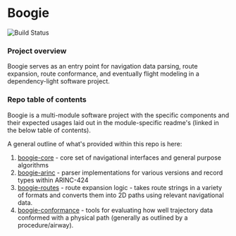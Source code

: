# Boogie
![Build Status](https://github.com/mitre-tdp/boogie/actions/workflows/test.yaml/badge.svg)

### Project overview

Boogie serves as an entry point for navigation data parsing, route expansion, route conformance, and eventually flight modeling 
in a dependency-light software project.

### Repo table of contents

Boogie is a multi-module software project with the specific components and their expected usages laid out in the module-specific 
readme's (linked in the below table of contents).

A general outline of what's provided within this repo is here:

1. [boogie-core](https://github.com/mitre-tdp/boogie/tree/main/boogie-core) - core set of navigational interfaces and general purpose algorithms
1. [boogie-arinc](https://github.com/mitre-tdp/boogie/tree/main/boogie-arinc) - parser implementations for various versions and record types within ARINC-424
1. [boogie-routes](https://github.com/mitre-tdp/boogie/tree/main/boogie-routes) - route expansion logic - takes route strings in a variety of formats and converts them into 2D paths using relevant navigational data.
1. [boogie-conformance](https://github.com/mitre-tdp/boogie/tree/main/boogie-conformance) - tools for evaluating how well trajectory data conformed with a physical path (generally as outlined by a procedure/airway).
